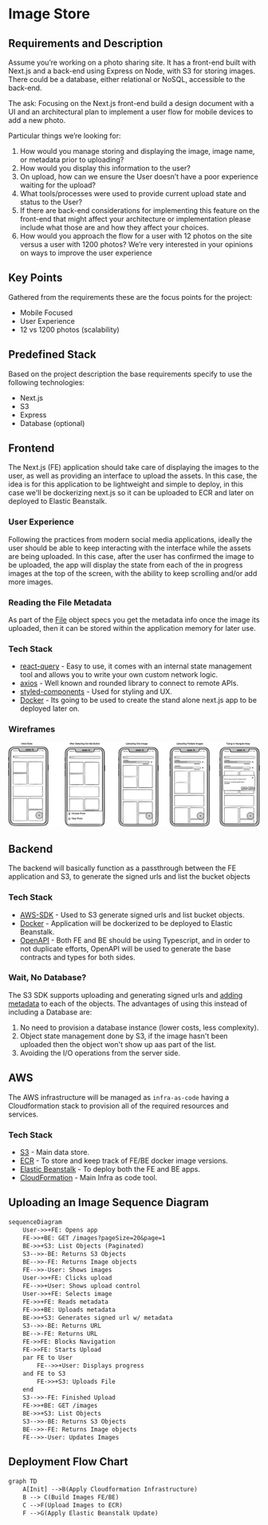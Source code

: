 # Image Store

## Requirements and Description

Assume you’re working on a photo sharing site. It has a front-end built with Next.js and a back-end using Express on Node, with S3 for storing images. There could be a database, either relational or NoSQL, accessible to the back-end.

The ask: Focusing on the Next.js front-end build a design document with a UI and an architectural plan to implement a user flow for mobile devices to add a new photo.

Particular things we’re looking for:

1. How would you manage storing and displaying the image, image name, or metadata prior to uploading?
2. How would you display this information to the user?
3. On upload, how can we ensure the User doesn’t have a poor experience waiting for the upload?
4. What tools/processes were used to provide current upload state and status to the User?
5. If there are back-end considerations for implementing this feature on the front-end that might affect your architecture or implementation please include what those are and how they affect your choices.
6. How would you approach the flow for a user with 12 photos on the site versus a user with 1200 photos? We’re very interested in your opinions on ways to improve the user experience

## Key Points

Gathered from the requirements these are the focus points for the project:

- Mobile Focused
- User Experience
- 12 vs 1200 photos (scalability)

## Predefined Stack

Based on the project description the base requirements specify to use the following technologies:

- Next.js
- S3
- Express
- Database (optional)

## Frontend

The Next.js (FE) application should take care of displaying the images to the user, as well as providing an interface to upload the assets.
In this case, the idea is for this application to be lightweight and simple to deploy, in this case we'll be dockerizing next.js so it can be uploaded to ECR and later on deployed to Elastic Beanstalk.

### User Experience

Following the practices from modern social media applications, ideally the user should be able to keep interacting with the interface while the assets are being uploaded.
In this case, after the user has confirmed the image to be uploaded, the app will display the state from each of the in progress images at the top of the screen, with the ability to keep scrolling and/or add more images.

### Reading the File Metadata

As part of the [File](https://developer.mozilla.org/en-US/docs/Web/API/File) object specs you get the metadata info once the image its uploaded, then it can be stored within the application memory for later use.

### Tech Stack

- [react-query](https://react-query-v3.tanstack.com/) - Easy to use, it comes with an internal state management tool and allows you to write your own custom network logic.
- [axios](https://axios-http.com/) - Well known and rounded library to connect to remote APIs.
- [styled-components](https://styled-components.com/) - Used for styling and UX.
- [Docker](https://www.docker.com/) - Its going to be used to create the stand alone next.js app to be deployed later on.

### Wireframes

![Wireframes](wireframes.png)

## Backend

The backend will basically function as a passthrough between the FE application and S3, to generate the signed urls and list the bucket objects

### Tech Stack

- [AWS-SDK](https://www.npmjs.com/package/aws-sdk) - Used to S3 generate signed urls and list bucket objects.
- [Docker](https://www.docker.com/) - Application will be dockerized to be deployed to Elastic Beanstalk.
- [OpenAPI](https://www.openapis.org/) - Both FE and BE should be using Typescript, and in order to not duplicate efforts, OpenAPI will be used to generate the base contracts and types for both sides.

### Wait, No Database?

The S3 SDK supports uploading and generating signed urls and [adding metadata](https://docs.aws.amazon.com/AWSJavaScriptSDK/latest/AWS/S3.html#putObject-property) to each of the objects. The advantages of using this instead of including a Database are:

1. No need to provision a database instance (lower costs, less complexity).
2. Object state management done by S3, if the image hasn't been uploaded then the object won't show up aas part of the list.
3. Avoiding the I/O operations from the server side.

## AWS

The AWS infrastructure will be managed as `infra-as-code` having a Cloudformation stack to provision all of the required resources and services.

### Tech Stack

- [S3](https://aws.amazon.com/s3/) - Main data store.
- [ECR](https://aws.amazon.com/ecr/) - To store and keep track of FE/BE docker image versions.
- [Elastic Beanstalk](https://aws.amazon.com/elasticbeanstalk/) - To deploy both the FE and BE apps.
- [CloudFormation](https://aws.amazon.com/cloudformation/) - Main Infra as code tool.

## Uploading an Image Sequence Diagram

```mermaid
sequenceDiagram
    User->>+FE: Opens app
    FE->>+BE: GET /images?pageSize=20&page=1
    BE->>+S3: List Objects (Paginated)
    S3-->>-BE: Returns S3 Objects
    BE-->>-FE: Returns Image objects
    FE-->>-User: Shows images
    User->>+FE: Clicks upload
    FE-->>+User: Shows upload control
    User->>+FE: Selects image
    FE->>+FE: Reads metadata
    FE->>+BE: Uploads metadata
    BE->>+S3: Generates signed url w/ metadata
    S3-->>-BE: Returns URL
    BE-->-FE: Returns URL
    FE->>FE: Blocks Navigation
    FE->>FE: Starts Upload
    par FE to User
        FE-->>+User: Displays progress
    and FE to S3
        FE->>+S3: Uploads File
    end
    S3-->>-FE: Finished Upload
    FE->>+BE: GET /images
    BE->>+S3: List Objects
    S3-->>-BE: Returns S3 Objects
    BE-->>-FE: Returns Image objects
    FE-->>-User: Updates Images    

```

## Deployment Flow Chart

```mermaid
graph TD
    A[Init] -->B(Apply Cloudformation Infrastructure)
    B --> C(Build Images FE/BE)
    C -->F(Upload Images to ECR)
    F -->G(Apply Elastic Beanstalk Update)
```
